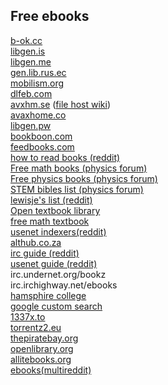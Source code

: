 ## Free ebooks

[b-ok.cc](https://b-ok.cc)  
[libgen.is](https://libgen.is)  
[libgen.me](https://libgen.me)  
[gen.lib.rus.ec](http://gen.lib.rus.ec)  
[mobilism.org](https://mobilism.org)  
[dlfeb.com](https://dlfeb.com)  
[avxhm.se](https://avxhm.se) ([file host wiki](https://filehostlist.miraheze.org/))  
[avaxhome.co](https://avaxhome.co)  
[libgen.pw](https://libgen.pw)  
[bookboon.com](https://bookboon.com)  
[feedbooks.com](https://feedbooks.com)  
[how to read books (reddit)](https://www.reddit.com/r/FREEMEDIAHECKYEAH/comments/cveubp/how_to_read_books_comics_manga_magazines_online/)  
[Free math books (physics forum)](https://www.physicsforums.com/threads/free-math-books.796225/)  
[Free physics books (physics forum)](https://www.physicsforums.com/threads/free-physics-books.796223/)   
[STEM bibles list (physics forum) ](https://www.physicsforums.com/threads/stem-bibles-list.945635/)  
[lewisje's list (reddit)](https://www.reddit.com/r/learnmath/comments/5nk3ze/-/dcc8d1m)  
[Open textbook library](https://open.umn.edu/opentextbooks/subjects/7)  
[free math textbook](http://people.math.gatech.edu/~cain/textbooks/onlinebooks.html)  
[usenet indexers(reddit)](https://www.reddit.com/r/usenet/wiki/indexers)  
[althub.co.za](https://althub.co.za)  
[irc guide (reddit)](https://www.reddit.com/r/Piracy/comments/2oftbu/guide_the_idiot_proof_guide_to_downloading_ebooks/)  
[usenet guide (reddit)](https://www.reddit.com/r/Piracy/comments/95t525/i_said_i_would_so_finally_delivered_on_my_guide/)  
irc.undernet.org/bookz    
irc.irchighway.net/ebooks    
[hamsphire college](https://www.hampshire.edu/library/links-to-free-ebook-resources)  
[google custom search](https://cse.google.com/cse?cx=003753031376654422446:szjag5vbefo)  
[1337x.to](https://1337x.to)  
[torrentz2.eu](https://torrentz2.eu)  
[thepiratebay.org](https://thepiratebay.org)  
[openlibrary.org](https://openlibrary.org/)   
[allitebooks.org](http://www.allitebooks.org/)   
[ebooks(multireddit)](https://www.reddit.com/r/eebooks+mathbooks+csbooks+physicsbooks+econbooks/)   
